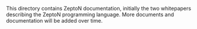 This directory contains ZeptoN documentation, initially the two whitepapers describing the ZeptoN programming language. More documents and documentation will be added over time.
